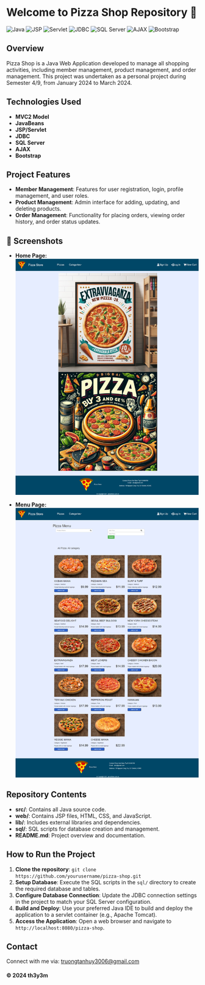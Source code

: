 # Welcome to Pizza Shop Repository 🍕

![Java](https://img.shields.io/badge/Java-ED8B00?style=for-the-badge&logo=java&logoColor=white)
![JSP](https://img.shields.io/badge/JSP-007396?style=for-the-badge&logo=java&logoColor=white)
![Servlet](https://img.shields.io/badge/Servlet-007396?style=for-the-badge&logo=java&logoColor=white)
![JDBC](https://img.shields.io/badge/JDBC-007396?style=for-the-badge&logo=java&logoColor=white)
![SQL Server](https://img.shields.io/badge/SQL_Server-CC2927?style=for-the-badge&logo=microsoft-sql-server&logoColor=white)
![AJAX](https://img.shields.io/badge/AJAX-0070BA?style=for-the-badge&logo=javascript&logoColor=white)
![Bootstrap](https://img.shields.io/badge/Bootstrap-563D7C?style=for-the-badge&logo=bootstrap&logoColor=white)

## Overview
Pizza Shop is a Java Web Application developed to manage all shopping activities, including member management, product management, and order management. This project was undertaken as a personal project during Semester 4/9, from January 2024 to March 2024.

## Technologies Used
- **MVC2 Model**
- **JavaBeans**
- **JSP/Servlet**
- **JDBC**
- **SQL Server**
- **AJAX**
- **Bootstrap**

## Project Features
- **Member Management**: Features for user registration, login, profile management, and user roles.
- **Product Management**: Admin interface for adding, updating, and deleting products.
- **Order Management**: Functionality for placing orders, viewing order history, and order status updates.

## 📸 Screenshots
- **Home Page:**
![HomePage](https://github.com/th3y3m/shopping-website/blob/main/screenshots/HomePage.png)

- **Menu Page:**
![MenuPage](https://github.com/th3y3m/shopping-website/blob/main/screenshots/MenuPage.png)

## Repository Contents
- **src/**: Contains all Java source code.
- **web/**: Contains JSP files, HTML, CSS, and JavaScript.
- **lib/**: Includes external libraries and dependencies.
- **sql/**: SQL scripts for database creation and management.
- **README.md**: Project overview and documentation.

## How to Run the Project
1. **Clone the repository**: `git clone https://github.com/yourusername/pizza-shop.git`
2. **Setup Database**: Execute the SQL scripts in the `sql/` directory to create the required database and tables.
3. **Configure Database Connection**: Update the JDBC connection settings in the project to match your SQL Server configuration.
4. **Build and Deploy**: Use your preferred Java IDE to build and deploy the application to a servlet container (e.g., Apache Tomcat).
5. **Access the Application**: Open a web browser and navigate to `http://localhost:8080/pizza-shop`.

## Contact
Connect with me via: [truongtanhuy3006@gmail.com](mailto:truongtanhuy3006@gmail.com)

#### © 2024 th3y3m
